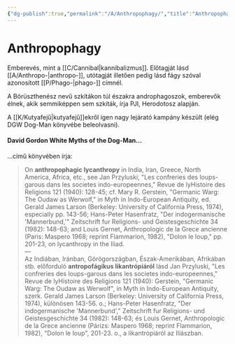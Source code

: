 ```yaml
---
{"dg-publish":true,"permalink":"/A/Anthropophagy/","title":"Anthropophagy","tags":["dg_uploaded","Englishtexttranslated"],"created":"2023-11-14T02:35","updated":"2023-11-14T02:35"}
---
```



# Anthropophagy

Emberevés, mint a [[C/Cannibal\|kannibalizmus]]. Előtagját lásd [[A/Anthropo-\|anthropo-]], utótagját illetően pedig lásd fágy szóval azonosított [[P/Phago-\|phago-]] címnél.  

A Börüszthenész nevű szkítákon túl északra androphagoszok, emberevők élnek, akik semmiképpen sem szkíták, írja PJI, Herodotosz alapján.  

A [[K/Kutyafejű\|kutyafejű]]ekről igen nagy lejárató kampány készült (elég DGW Dog-Man könyvébe beleolvasni).  

#### David Gordon White Myths of the Dog-Man...  

...című könyvében írja:  
> On **anthropophagic lycanthropy** in India, Iran, Greece, North America, Africa, etc., see Jan Przyluski, "Les confreries des loups-garous dans les societes indo-europeennes," Revue de lyHistoire des Religions 121 (1940): 128-45; cf. Mary R. Gerstein, "Germanic Warg: The Oudaw as Werwolf," in Myth in Indo-European Antiquity, ed. Gerald James Larson (Berkeley: University of California Press, 1974), especially pp. 143-56; Hans-Peter Hasenfratz, "Der indogermanische 'Mannerbund,'" Zeitschrift fur Religions- und Geistesgeschichte 34 (1982): 148-63; and Louis Gernet, Anthropologic de la Grece ancienne (Paris: Maspero 1968; reprint Flammarion, 1982), "Dolon le loup," pp. 201-23, on lycanthropy in the Iliad.  
> —  
> Az Indiában, Iránban, Görögországban, Észak-Amerikában, Afrikában stb. előforduló **antropofágikus likantrópiáról** lásd Jan Przyluski, "Les confreries des loups-garous dans les societes indo-europeennes," Revue de lyHistoire des Religions 121 (1940): Gerstein, "Germanic Warg: The Oudaw as Werwolf", in Myth in Indo-European Antiquity, szerk. Gerald James Larson (Berkeley: University of California Press, 1974), különösen 143-56. o.; Hans-Peter Hasenfratz, "Der indogermanische 'Mannerbund'," Zeitschrift fur Religions- und Geistesgeschichte 34 (1982): 148-63; és Louis Gernet, Anthropologic de la Grece ancienne (Párizs: Maspero 1968; reprint Flammarion, 1982), "Dolon le loup", 201-23. o., a likantrópiáról az Iliászban.  
